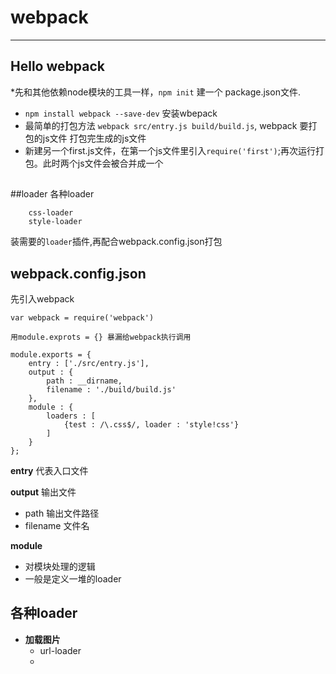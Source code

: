 # webpack
____

## Hello webpack

*先和其他依赖node模块的工具一样，`npm init` 建一个 package.json文件.
* `npm install webpack --save-dev`  安装wbepack
* 最简单的打包方法 `webpack src/entry.js build/build.js`, webpack 要打包的js文件 打包完生成的js文件
* 新建另一个first.js文件，在第一个js文件里引入`require('first')`;再次运行打包。此时两个js文件会被合并成一个

##

##loader
各种loader
 
		css-loader
		style-loader
		
装需要的`loader`插件,再配合webpack.config.json打包

## webpack.config.json

先引入webpack

	var webpack = require('webpack')

	用module.exprots = {} 暴漏给webpack执行调用

	module.exports = {
	    entry : ['./src/entry.js'],
	    output : {
	        path : __dirname,
	        filename : './build/build.js'
	    },
	    module : {
	        loaders : [
	            {test : /\.css$/, loader : 'style!css'}
	        ]
	    }
	};
	
**entry** 代表入口文件

**output** 输出文件

* path 输出文件路径
* filename 文件名

**module**
* 对模块处理的逻辑
* 一般是定义一堆的loader


## 各种loader

* **加载图片**
	* url-loader
	*  